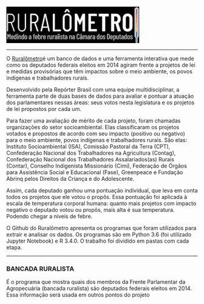 [![Ruralômetro](doc/ruralometro.png)](https://ruralometro.reporterbrasil.org.br)

----

O [Ruralômetro](https://ruralometro.reporterbrasil.org.br/)é um banco de dados e uma ferramenta interativa que mede como os deputados federais eleitos em 2014 agiram frente a projetos de lei e medidas provisórias que têm impactos sobre o meio ambiente, os povos indígenas e trabalhadores rurais.

Desenvolvido pela Repórter Brasil com uma equipe multidisciplinar, a ferramenta parte de duas bases de dados para avaliar e pontuar a atuação dos parlamentares nessas áreas: seus votos nesta legislatura e os projetos de lei propostos por cada um.

Para fazer uma avaliação de mérito de cada projeto, foram chamadas organizações do setor socioambiental. Elas classificaram os projetos votados e propostos de acordo com seu impacto (positivo ou negativo) para o meio ambiente, povos indígenas e trabalhadores rurais. São elas: Instituto Socioambiental (ISA), Comissão Pastoral da Terra (CPT), Confederação Nacional dos Trabalhadores na Agricultura (Contag), Confederação Nacional dos Trabalhadores Assalariados(as) Rurais (Contar), Conselho Indigenista Missionário (Cimi), Federação de Órgãos para Assistência Social e Educacional (Fase), Greenpeace e Fundação Abrinq pelos Direitos da Criança e do Adolescente.

Assim, cada deputado ganhou uma pontuação individual, que leva em conta todos os projetos que ele votou o propôs. Essa pontuação foi aplicada à escala de temperatura corporal humana: quanto mais projetos com impacto negativo o deputado votou ou propôs, mais alta é sua temperatura. Podendo chegar a níveis de febre.

O Github do Ruralômetro apresenta os programas que foram utilizados para extrair e analisar os dados. Os programas são em Python 3.6 (foi utilizado Jupyter Notebook) e R 3.4.0. O trabalho foi dividido em pastas com cada etapa.

----

### BANCADA RURALISTA
É o programa que mostra quais dos membros da Frente Parlamentar da Agropecuária (bancada ruralista) são deputados federais eleitos em 2014. Essa informação será usada em outros pontos do projeto

